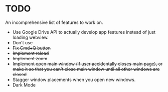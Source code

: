 # TODO
An incomprehensive list of features to work on.

* Use Google Drive API to actually develop app features instead of just loading webview.
* Don't use <webview>
* ~~Fix Cmd+Q button~~
* ~~Implement reload~~
* ~~Implement zoom~~
* ~~Implement open main window (if user accidentally closes main page), or make it so that you can't close main window until all other windows are closed~~
* Stagger window placements when you open new windows.
* Dark Mode